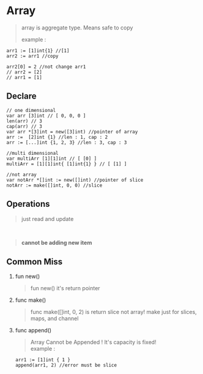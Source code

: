 # Array

> array is aggregate type. Means safe to copy
> 
> example :
```golang
arr1 := [1]int{1} //[1]
arr2 := arr1 //copy 

arr2[0] = 2 //not change arr1
// arr2 = [2] 
// arr1 = [1]
```

## Declare
```golang
// one dimensional
var arr [3]int // [ 0, 0, 0 ]
len(arr) // 3
cap(arr) // 3
var arr *[3]int = new([3]int) //pointer of array 
arr :=  [2]int {1} //len : 1, cap : 2
arr := [...]int {1, 2, 3} //len : 3, cap : 3

//multi dimensional
var multiArr [1][1]int // [ [0] ]
multiArr = [1][1]int{ [1]int{1} } // [ [1] ]

//not array
var notArr *[]int := new([]int) //pointer of slice
notArr := make([]int, 0, 0) //slice
```

## Operations
> just read and update 
<br>

> **cannot be adding new item**

## Common Miss
1. fun new()
   > fun new() it's return pointer
2. func make()
    > func make([]int, 0, 2) is return slice not array! make just for slices, maps, and channel 
3.  func append()
    > Array Cannot be Appended ! It's capacity is fixed!<br>
    > example : 
    ```golang
    arr1 := [1]int { 1 }
    append(arr1, 2) //error must be slice
    ```
